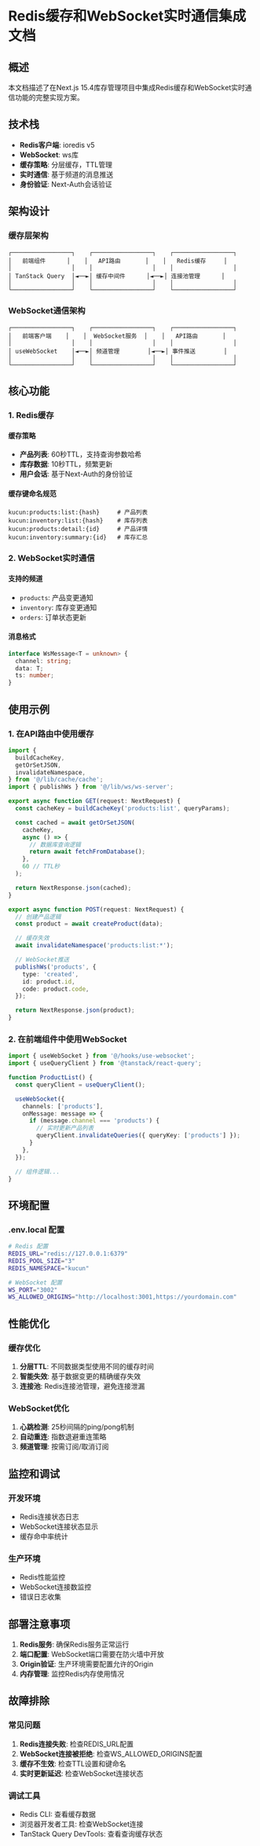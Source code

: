 # Redis缓存和WebSocket实时通信集成文档

## 概述

本文档描述了在Next.js 15.4库存管理项目中集成Redis缓存和WebSocket实时通信功能的完整实现方案。

## 技术栈

- **Redis客户端**: ioredis v5
- **WebSocket**: ws库
- **缓存策略**: 分层缓存，TTL管理
- **实时通信**: 基于频道的消息推送
- **身份验证**: Next-Auth会话验证

## 架构设计

### 缓存层架构

```
┌─────────────────┐    ┌─────────────────┐    ┌─────────────────┐
│   前端组件      │    │   API路由       │    │   Redis缓存     │
│                 │    │                 │    │                 │
│ TanStack Query  │◄──►│ 缓存中间件      │◄──►│ 连接池管理      │
│                 │    │                 │    │                 │
└─────────────────┘    └─────────────────┘    └─────────────────┘
```

### WebSocket通信架构

```
┌─────────────────┐    ┌─────────────────┐    ┌─────────────────┐
│   前端客户端    │    │  WebSocket服务  │    │   API路由       │
│                 │    │                 │    │                 │
│ useWebSocket    │◄──►│ 频道管理        │◄──►│ 事件推送        │
│                 │    │                 │    │                 │
└─────────────────┘    └─────────────────┘    └─────────────────┘
```

## 核心功能

### 1. Redis缓存

#### 缓存策略

- **产品列表**: 60秒TTL，支持查询参数哈希
- **库存数据**: 10秒TTL，频繁更新
- **用户会话**: 基于Next-Auth的身份验证

#### 缓存键命名规范

```
kucun:products:list:{hash}     # 产品列表
kucun:inventory:list:{hash}    # 库存列表
kucun:products:detail:{id}     # 产品详情
kucun:inventory:summary:{id}   # 库存汇总
```

### 2. WebSocket实时通信

#### 支持的频道

- `products`: 产品变更通知
- `inventory`: 库存变更通知
- `orders`: 订单状态更新

#### 消息格式

```typescript
interface WsMessage<T = unknown> {
  channel: string;
  data: T;
  ts: number;
}
```

## 使用示例

### 1. 在API路由中使用缓存

```typescript
import {
  buildCacheKey,
  getOrSetJSON,
  invalidateNamespace,
} from '@/lib/cache/cache';
import { publishWs } from '@/lib/ws/ws-server';

export async function GET(request: NextRequest) {
  const cacheKey = buildCacheKey('products:list', queryParams);

  const cached = await getOrSetJSON(
    cacheKey,
    async () => {
      // 数据库查询逻辑
      return await fetchFromDatabase();
    },
    60 // TTL秒
  );

  return NextResponse.json(cached);
}

export async function POST(request: NextRequest) {
  // 创建产品逻辑
  const product = await createProduct(data);

  // 缓存失效
  await invalidateNamespace('products:list:*');

  // WebSocket推送
  publishWs('products', {
    type: 'created',
    id: product.id,
    code: product.code,
  });

  return NextResponse.json(product);
}
```

### 2. 在前端组件中使用WebSocket

```typescript
import { useWebSocket } from '@/hooks/use-websocket';
import { useQueryClient } from '@tanstack/react-query';

function ProductList() {
  const queryClient = useQueryClient();

  useWebSocket({
    channels: ['products'],
    onMessage: message => {
      if (message.channel === 'products') {
        // 实时更新产品列表
        queryClient.invalidateQueries({ queryKey: ['products'] });
      }
    },
  });

  // 组件逻辑...
}
```

## 环境配置

### .env.local 配置

```bash
# Redis 配置
REDIS_URL="redis://127.0.0.1:6379"
REDIS_POOL_SIZE="3"
REDIS_NAMESPACE="kucun"

# WebSocket 配置
WS_PORT="3002"
WS_ALLOWED_ORIGINS="http://localhost:3001,https://yourdomain.com"
```

## 性能优化

### 缓存优化

1. **分层TTL**: 不同数据类型使用不同的缓存时间
2. **智能失效**: 基于数据变更的精确缓存失效
3. **连接池**: Redis连接池管理，避免连接泄漏

### WebSocket优化

1. **心跳检测**: 25秒间隔的ping/pong机制
2. **自动重连**: 指数退避重连策略
3. **频道管理**: 按需订阅/取消订阅

## 监控和调试

### 开发环境

- Redis连接状态日志
- WebSocket连接状态显示
- 缓存命中率统计

### 生产环境

- Redis性能监控
- WebSocket连接数监控
- 错误日志收集

## 部署注意事项

1. **Redis服务**: 确保Redis服务正常运行
2. **端口配置**: WebSocket端口需要在防火墙中开放
3. **Origin验证**: 生产环境需要配置允许的Origin
4. **内存管理**: 监控Redis内存使用情况

## 故障排除

### 常见问题

1. **Redis连接失败**: 检查REDIS_URL配置
2. **WebSocket连接被拒绝**: 检查WS_ALLOWED_ORIGINS配置
3. **缓存不生效**: 检查TTL设置和键命名
4. **实时更新延迟**: 检查WebSocket连接状态

### 调试工具

- Redis CLI: 查看缓存数据
- 浏览器开发者工具: 检查WebSocket连接
- TanStack Query DevTools: 查看查询缓存状态
